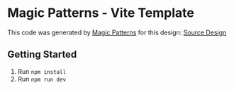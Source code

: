 # Magic Patterns - Vite Template

This code was generated by [Magic Patterns](https://magicpatterns.com) for this design: [Source Design](https://www.magicpatterns.com/c/9xx8vmyp519zd2uwjj5mod)

## Getting Started

1. Run `npm install`
2. Run `npm run dev`

